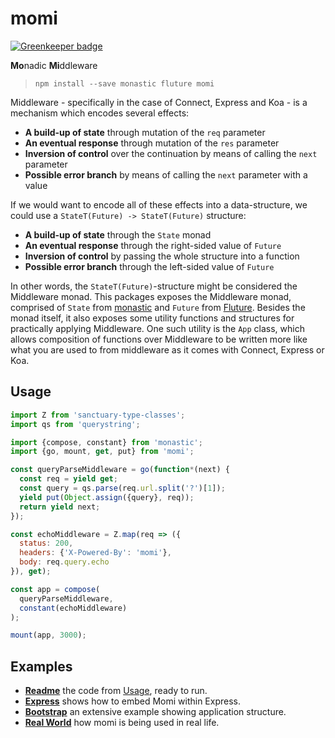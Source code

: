 # momi

[![Greenkeeper badge](https://badges.greenkeeper.io/Avaq/momi.svg)](https://greenkeeper.io/)

**Mo**nadic **Mi**ddleware

> `npm install --save monastic fluture momi`

Middleware - specifically in the case of Connect, Express and Koa - is a
mechanism which encodes several effects:

- **A build-up of state** through mutation of the `req` parameter
- **An eventual response** through mutation of the `res` parameter
- **Inversion of control** over the continuation by means of calling the `next` parameter
- **Possible error branch** by means of calling the `next` parameter with a value

If we would want to encode all of these effects into a data-structure, we could
use a `StateT(Future) -> StateT(Future)` structure:

- **A build-up of state** through the `State` monad
- **An eventual response** through the right-sided value of `Future`
- **Inversion of control** by passing the whole structure into a function
- **Possible error branch** through the left-sided value of `Future`

In other words, the `StateT(Future)`-structure might be considered the
Middleware monad. This packages exposes the Middleware monad, comprised of
`State` from [monastic][] and `Future` from [Fluture][]. Besides the
monad itself, it also exposes some utility functions and structures for
practically applying Middleware. One such utility is the `App` class,
which allows composition of functions over Middleware to be written more like
what you are used to from middleware as it comes with Connect, Express or Koa.

## Usage

```js
import Z from 'sanctuary-type-classes';
import qs from 'querystring';

import {compose, constant} from 'monastic';
import {go, mount, get, put} from 'momi';

const queryParseMiddleware = go(function*(next) {
  const req = yield get;
  const query = qs.parse(req.url.split('?')[1]);
  yield put(Object.assign({query}, req));
  return yield next;
});

const echoMiddleware = Z.map(req => ({
  status: 200,
  headers: {'X-Powered-By': 'momi'},
  body: req.query.echo
}), get);

const app = compose(
  queryParseMiddleware,
  constant(echoMiddleware)
);

mount(app, 3000);
```

## Examples

- **[Readme][example-1]** the code from [Usage](#usage), ready to run.
- **[Express][example-2]** shows how to embed Momi within Express.
- **[Bootstrap][example-3]** an extensive example showing application structure.
- **[Real World][example-4]** how momi is being used in real life.

[monastic]: https://github.com/wearereasonablepeople/monastic
[Fluture]: https://github.com/Avaq/Fluture
[example-1]: https://github.com/Avaq/momi/tree/master/examples/readme
[example-2]: https://github.com/Avaq/momi/tree/master/examples/express
[example-3]: https://github.com/Avaq/momi/tree/master/examples/bootstrap
[example-4]: https://github.com/Avaq/node-server-skeleton/tree/master/src/bootstrap
